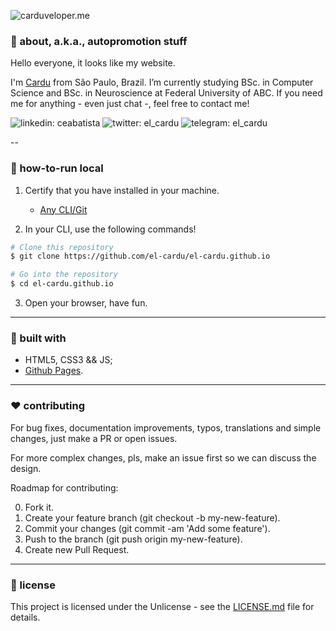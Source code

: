 ![carduveloper.me](https://i.imgur.com/X1DUVF7.png)

### :vhs: about, a.k.a., autopromotion stuff

Hello everyone, it looks like my website. <br/>

I'm [Cardu](https://github.com/cardu) from São Paulo, Brazil. I’m currently studying BSc. in Computer Science and BSc. in Neuroscience at Federal University of ABC. If you need me for anything - even just chat -, feel free to contact me! <br/>

![linkedin: ceabatista](https://i.imgur.com/QZLAnLo.png) ![twitter: el_cardu](https://i.imgur.com/BkzBWGQ.png) ![telegram: el_cardu](https://i.imgur.com/L3uMzjA.png) 

--

### :running: how-to-run local

1. Certify that you have installed in your machine.
	- [Any CLI/Git](https://git-for-windows.github.io/)

2. In your CLI, use the following commands!

```bash
# Clone this repository
$ git clone https://github.com/el-cardu/el-cardu.github.io

# Go into the repository
$ cd el-cardu.github.io

```

3. Open your browser, have fun.

---

### :wrench: built with

- HTML5, CSS3 && JS;
- [Github Pages](https://pages.github.com/).

---

### :hearts: contributing

For bug fixes, documentation improvements, typos, translations and simple changes, just make a PR or open issues. <br/>

For more complex changes, pls, make an issue first so we can discuss the design. <br/>

Roadmap for contributing: </br>

0. Fork it.
1. Create your feature branch (git checkout -b my-new-feature).
2. Commit your changes (git commit -am 'Add some feature').
3. Push to the branch (git push origin my-new-feature).
4. Create new Pull Request.

---

### :page_facing_up: license 

This project is licensed under the Unlicense - see the [LICENSE.md](https://github.com/el-cardu/el-cardu.github.io/blob/master/LICENSE) file for details. </br>